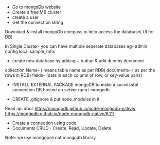 - Go to mongoDb website
- Create a free MB cluster
- create a user
- Get the connection string

Download & install mongoDb compass to help access the database( UI for DB)

In Single Cluster-
you can have multiple seperate databases
eg- admin
config
local
sample_mfix

- create new database by adding + button & add dummy document

collection Name- ( means table name as per RDB)
documents- ( as per the rows in RDB)
fields- (data in each column of row, or key-value pairs)

- INSTALL EXTERNAL PACKAGE mongoDB to make a successful connection DB hosted on server
  npm i mongodb

- CREATE .gitignore & put node_modules in it

Read api docs
https://mongodb.github.io/node-mongodb-native/
https://mongodb.github.io/node-mongodb-native/6.11/

- Create a connection using code
- Documents CRUD - Create, Read, Update, Delete

Note:
we use mongoose not mongodb library
